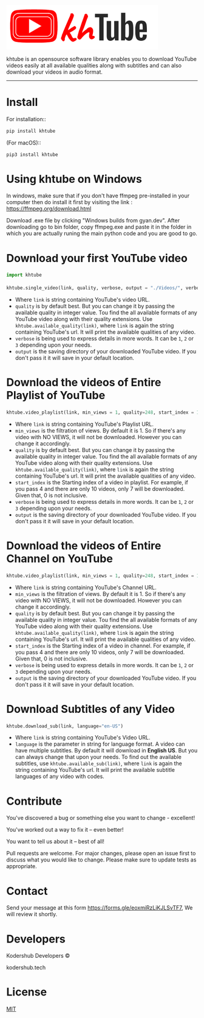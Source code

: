 <img src = "https://raw.githubusercontent.com/KodersHub/khtube/master/khtube.png?token=AMSGSQZM5LKYESD3SHNGLILAAKQSQ" width=400>

khtube is an opensource software library enables you to download YouTube videos easily at all available qualities along with subtitles and can also download your videos in audio format.

<hr>

Install
=======

For installation::
  
  ```bash
  pip install khtube
  ```

(For macOS)::

  ```bash
  pip3 install khtube
  ```
  
Using khtube on Windows
=======

In windows, make sure that if you don't have ffmpeg pre-installed in your computer then do install it first by visiting the link : https://ffmpeg.org/download.html

Download .exe file by clicking "Windows builds from gyan.dev". After downloading go to bin folder, copy ffmpeg.exe and paste it in the folder in which you are actually runing the main python code and you are good to go.


Download your first YouTube video
=======

```python
import khtube

khtube.single_video(link, quality, verbose, output = "./Videos/", verbose)
```
* Where `link` is string containing YouTube's video URL.
* `quality` is by default best. But  you can change it by passing the available quality in integer value. Tou find the all available formats of any YouTube video along with their quality extensions. Use `khtube.available_quality(link)`, where `link` is again the string containing YouTube's url. It will print the available qualities of any video.
* `verbose` is being used to express details in more words. It can be `1`, `2` or `3` depending upon your needs.
* `output` is the saving directory of your downloaded YouTube video. If you don't pass it it will save in your default location.


Download the videos of Entire Playlist of YouTube
=======

```python
khtube.video_playlist(link, min_views = 1, quality=248, start_index = 1, verbose, best=True, output="./Videos/")
```
* Where `link` is string containing YouTube's Playlist URL.
* `min_views` is the filtration of views. By default it is 1. So if there's any video with NO VIEWS, it will not be downloaded. However you can change it accordingly. 
* `quality` is by default best. But  you can change it by passing the available quality in integer value. Tou find the all available formats of any YouTube video along with their quality extensions. Use `khtube.available_quality(link)`, where `link` is again the string containing YouTube's url. It will print the available qualities of any video.
* `start_index` is the Starting index of a video in playlist. For example, if you pass 4 and there are only 10 videos, only 7 will be downloaded. Given that, 0 is not inclusive.
* `verbose` is being used to express details in more words. It can be `1`, `2` or `3` depending upon your needs.
* `output` is the saving directory of your downloaded YouTube video. If you don't pass it it will save in your default location.

Download the videos of Entire Channel on YouTube
=======

```python
khtube.video_playlist(link, min_views = 1, quality=248, start_index = 1, verbose, best=True, output="./Videos/")
```
* Where `link` is string containing YouTube's Channel URL.
* `min_views` is the filtration of views. By default it is 1. So if there's any video with NO VIEWS, it will not be downloaded. However you can change it accordingly. 
* `quality` is by default best. But  you can change it by passing the available quality in integer value. Tou find the all available formats of any YouTube video along with their quality extensions. Use `khtube.available_quality(link)`, where `link` is again the string containing YouTube's url. It will print the available qualities of any video.
* `start_index` is the Starting index of a video in channel. For example, if you pass 4 and there are only 10 videos, only 7 will be downloaded. Given that, 0 is not inclusive.
* `verbose` is being used to express details in more words. It can be `1`, `2` or `3` depending upon your needs.
* `output` is the saving directory of your downloaded YouTube video. If you don't pass it it will save in your default location.

Download Subtitles of any Video
=======

```python
khtube.download_sub(link, language="en-US")
```
* Where `link` is string containing YouTube's Video URL.
* `language` is the parameter in string for language format. A video can have multiple subtitles. By default it will download in **English US**. But you can always change that upon your needs. To find out the available subtitles, use `khtube.available_sub(link)`, where `link` is again the string containing YouTube's url. It will print the available subtitle languages of any video with codes.

Contribute
==========
You've discovered a bug or something else you want to change - excellent!

You've worked out a way to fix it – even better!

You want to tell us about it – best of all!

Pull requests are welcome. For major changes, please open an issue first to discuss what you would like to change.
Please make sure to update tests as appropriate.

Contact
=======
Send your message at this form <https://forms.gle/eoxmiRzLiKJLSvTF7>, We will review it shortly.

Developers
=======
Kodershub Developers ©

kodershub.tech

License
=======
[MIT](https://choosealicense.com/licenses/mit/)
